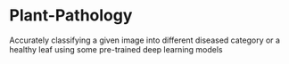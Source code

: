 # Plant-Pathology
Accurately classifying a given image into different diseased category or a healthy leaf using some pre-trained deep learning models
